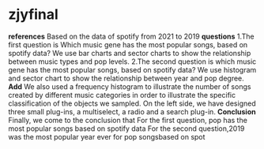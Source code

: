# zjyfinal
**references**
Based on the data of spotify from 2021 to 2019
 **questions**
1.The first question is Which music gene has the most popular songs, based on spotify data? We use bar charts and sector charts to show the relationship between music types and pop levels.
2.The second question is which music gene has the most popular songs, based on spotify data? We use histogram and sector chart to show the relationship between year and pop degree.
 **Add**
We also used a frequency histogram to illustrate the number of songs created by different music categories in order to illustrate the specific classification of the objects we sampled.
On the left side, we have designed three small plug-ins, a multiselect, a radio and a search plug-in.
 **Conclusion**
Finally, we come to the conclusion that For the first question, pop has the most popular songs based on spotify data For the second question,2019 was the most popular year ever for pop songsbased on spot
